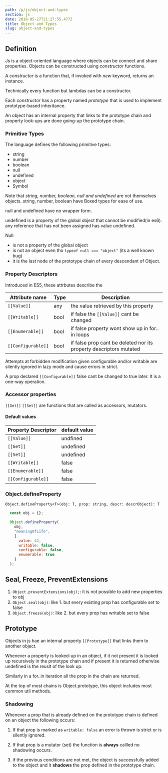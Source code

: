 ```yaml
---
path: /p/js/object-and-types
section: js
date: 2018-05-27T21:27:55.477Z
title: Object and Types
slug: object-and-types
---
```


## Definition

  Js is a object-oriented language where objects can be connect and share properties.
  Objects can be constructed using *constructor* functions.

  A *constructor* is a function that, if invoked with *new* keyword, returns an instance.
  
  Technically every function but lambdas can be a constructor.

  Each *constructor* has a property named *prototype* that is used to implement prototype-based inheritance.

  An object has an internal property that links  to the prototype chain and property look-ups
  are done going-up the prototype chain.

### Primitive Types

  The language defines the following primitive types:

  * string
  * number
  * boolean
  * null
  * undefined
  * object
  * Symbol

  Note that *string, number, boolean, null and undefined* are not themselves objects.
  string, number, boolean have Boxed types for ease of use.

  null and undefined have no wrapper form.

  undefined is a property of the global object that cannot be modified(in es6).
  any reference that has not been assigned has value undefined.

  Null:
  * is not a property of the global object
  * is not an object even tho ```typeof null === "object"``` (its a well known bug) 
  * it is the last node of the prototype chain of every descendant of Object.

### Property Descriptors

Introduced in ES5, these attrbutes describe the   

| Attribute name | Type | Description |
| -------------- | ---- | ----------------- |
| ```[[Value]]```| any  | the value retrieved by this property
| ```[[Writable]]```| bool | if false the ```[[Value]]``` cant be changed
| ```[[Enumerable]]```| bool | if false property wont show up in for.. in loops 
| ```[[Configurable]]```| bool | if false prop cant be deleted nor its property descriptors mutated

Attempts at forbidden modification given configurable and/or  writable are silently ignored in lazy mode
and cause errors in strict.

A prop declared ```[[Configurable]]``` false cant be changed to true later.
It is a one-way operation.

### Accessor properties

```[[Get]]``` ```[[Set]]``` are functions that are called as accessors, mutators.

#### Default values

| Property Descriptor | default value |
| ------------------- | ------------- |
| ```[[Value]]```| undfined
| ```[[Get]]```| undefined
| ```[[Set]]```| undefined
| ```[[Writable]]```| false
| ```[[Enumerable]]```| false 
| ```[[Configurable]]```| false 

### Object.defineProperty

`Object.defineProperty<T>(obj: T, prop: string, descr: descrObject): T`

  ```javascript
    const obj = {};

    Object.defineProperty(
      obj, 
      "meaningOfLife", 
      { 
        value: 42, 
        writable: false, 
        configurable: false, 
        enumerable: true
      }
    );
  ```

## Seal, Freeze, PreventExtensions

1. ```Object.preventExtensions(obj);```: it is not possible to add new properties to obj
2. ```Object.seal(obj)```: like 1. but every existing prop has configurable set to false
3. ```Object.freeze(obj)```: like 2. but every prop has writable set to false

## Prototype

Objects in js hae an internal property ```[[Prototype]]``` that links them to another object.

Whenever a property is looked-up in an object, if it not present it is looked up recursively in the prototype chain and if present it is returned otherwise undefined is the reuslt of the look up.

Similarly in a for..in iteration all the prop in the chain are returned.

At the top of most chains is Object.prototype, this object includes most common util methods.

### Shadowing

Whenever a prop that is already defined on the prototype chain is defined on an object the following occurs:

1. If that prop is marked as ```writable: false``` an error is thrown is strict or is silently ignored.
2. If that prop is a mutator (set) the function is **always** callled no shadowing occurs.

3. if the previous conditions are not met, the object is successfully added to the object and it **shadows** the prop defined in the prototype chain.
